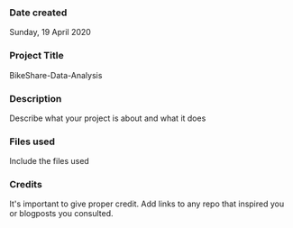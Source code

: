 ### Date created
Sunday, 19 April 2020

### Project Title
BikeShare-Data-Analysis

### Description
Describe what your project is about and what it does

### Files used
Include the files used

### Credits
It's important to give proper credit. Add links to any repo that inspired you or blogposts you consulted.
